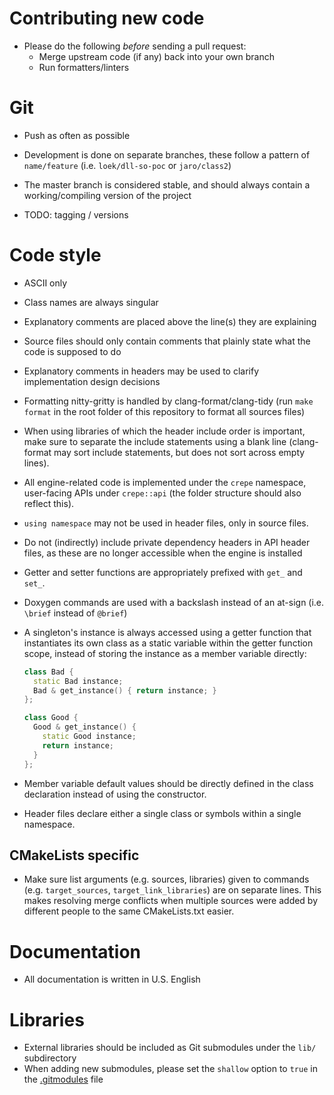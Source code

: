 # Contributing new code

- Please do the following *before* sending a pull request:
  - Merge upstream code (if any) back into your own branch
  - Run formatters/linters

# Git

- Push as often as possible
- Development is done on separate branches, these follow a pattern of
  `name/feature` (i.e. `loek/dll-so-poc` or `jaro/class2`)
- The master branch is considered stable, and should always contain a
  working/compiling version of the project

- TODO: tagging / versions

# Code style

- ASCII only
- Class names are always singular
- Explanatory comments are placed above the line(s) they are explaining
- Source files should only contain comments that plainly state what the code is
  supposed to do
- Explanatory comments in headers may be used to clarify implementation design
  decisions
- Formatting nitty-gritty is handled by clang-format/clang-tidy (run `make
  format` in the root folder of this repository to format all sources files)
- When using libraries of which the header include order is important, make
  sure to separate the include statements using a blank line (clang-format may
  sort include statements, but does not sort across empty lines).
- All engine-related code is implemented under the `crepe` namespace,
  user-facing APIs under `crepe::api` (the folder structure should also reflect
  this).
- `using namespace` may not be used in header files, only in source files.
- Do not (indirectly) include private dependency headers in API header files,
  as these are no longer accessible when the engine is installed
- Getter and setter functions are appropriately prefixed with `get_` and
  `set_`.
- Doxygen commands are used with a backslash instead of an at-sign (i.e.
  `\brief` instead of `@brief`)
- A singleton's instance is always accessed using a getter function that
  instantiates its own class as a static variable within the getter function
  scope, instead of storing the instance as a member variable directly:

  ```cpp
  class Bad {
    static Bad instance;
    Bad & get_instance() { return instance; }
  };

  class Good {
    Good & get_instance() {
      static Good instance;
      return instance;
    }
  };
  ```
- Member variable default values should be directly defined in the class
  declaration instead of using the constructor.
- Header files declare either a single class or symbols within a single
  namespace.

## CMakeLists specific

- Make sure list arguments (e.g. sources, libraries) given to commands (e.g.
  `target_sources`, `target_link_libraries`) are on separate lines. This makes
  resolving merge conflicts when multiple sources were added by different
  people to the same CMakeLists.txt easier.

# Documentation

- All documentation is written in U.S. English

# Libraries

- External libraries should be included as Git submodules under the `lib/`
  subdirectory
- When adding new submodules, please set the `shallow` option to `true` in the
  [.gitmodules](./.gitmodules) file


